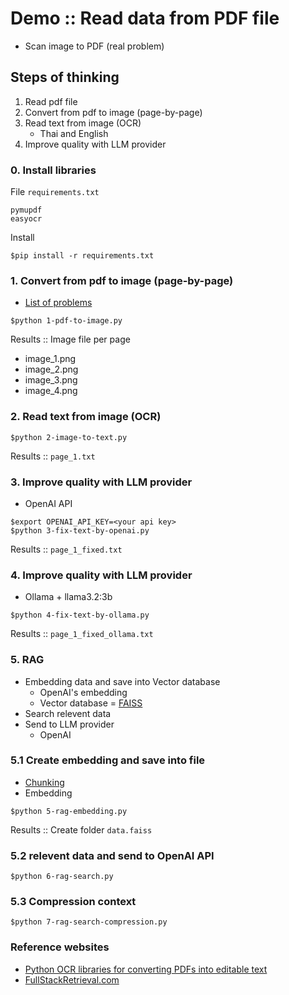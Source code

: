 # Demo :: Read data from PDF file
* Scan image to PDF (real problem)

## Steps of thinking
1. Read pdf file
2. Convert from pdf to image (page-by-page)
3. Read text from image (OCR)
   * Thai and English
4. Improve quality with LLM provider

### 0. Install libraries
File `requirements.txt`
```
pymupdf
easyocr
```

Install
```
$pip install -r requirements.txt
```

### 1. Convert from pdf to image (page-by-page)
* [List of problems](https://pymupdf.readthedocs.io/en/latest/installation.html#problems-after-installation)
```
$python 1-pdf-to-image.py 
```
Results :: Image file per page
* image_1.png
* image_2.png
* image_3.png
* image_4.png

### 2. Read text from image (OCR)
```
$python 2-image-to-text.py
```

Results :: `page_1.txt`

### 3. Improve quality with LLM provider
* OpenAI API
```
$export OPENAI_API_KEY=<your api key>
$python 3-fix-text-by-openai.py 
```

Results :: `page_1_fixed.txt`

### 4. Improve quality with LLM provider
* Ollama + llama3.2:3b
```
$python 4-fix-text-by-ollama.py
```

Results :: `page_1_fixed_ollama.txt`

### 5. RAG
* Embedding data and save into Vector database
  * OpenAI's embedding
  * Vector database = [FAISS](https://python.langchain.com/docs/integrations/vectorstores/faiss/)
* Search relevent data
* Send to LLM provider
  * OpenAI

### 5.1 Create embedding and save into file
* [Chunking](https://python.langchain.com/docs/how_to/character_text_splitter/)
* Embedding
```
$python 5-rag-embedding.py
```
Results :: Create folder `data.faiss`

### 5.2 relevent data and send to OpenAI API
```
$python 6-rag-search.py
```

### 5.3 Compression context
```
$python 7-rag-search-compression.py
```

### Reference websites
* [Python OCR libraries for converting PDFs into editable text](https://ploomber.io/blog/pdf-ocr/)
* [FullStackRetrieval.com](https://community.fullstackretrieval.com/)
